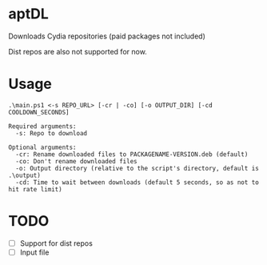 # aptDL
Downloads Cydia repositories (paid packages not included)

Dist repos are also not supported for now.

# Usage
```
.\main.ps1 <-s REPO_URL> [-cr | -co] [-o OUTPUT_DIR] [-cd COOLDOWN_SECONDS]

Required arguments:
  -s: Repo to download
  
Optional arguments:
  -cr: Rename downloaded files to PACKAGENAME-VERSION.deb (default)
  -co: Don't rename downloaded files
  -o: Output directory (relative to the script's directory, default is .\output)
  -cd: Time to wait between downloads (default 5 seconds, so as not to hit rate limit)
```

# TODO
- [ ] Support for dist repos
- [ ] Input file
